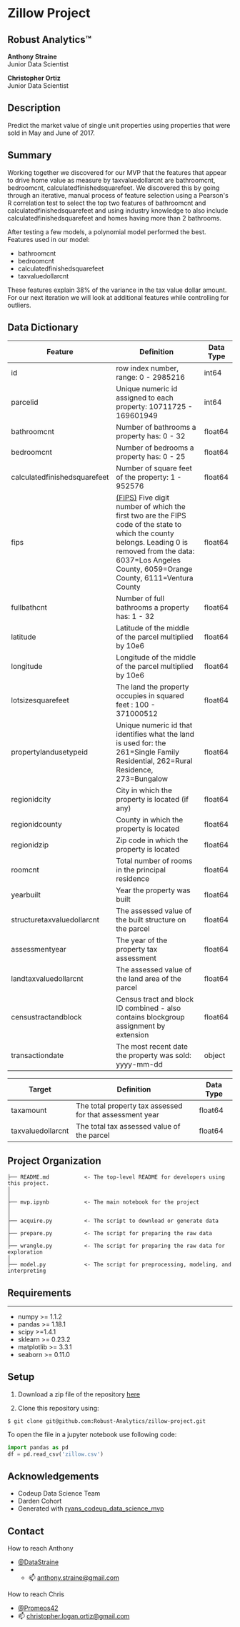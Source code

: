 # Zillow Project

## __Robust Analytics™__

__Anthony Straine__<br>
Junior Data Scientist

__Christopher Ortiz__<br>
Junior Data Scientist

## Description

Predict the market value of single unit properties using properties that were sold in May and June of 2017.

## Summary

Working together we discovered for our MVP that the features that appear to drive home value as measure by taxvaluedollarcnt are bathroomcnt, bedroomcnt, calculatedfinishedsquarefeet. We discovered this by going through an iterative, manual process of feature selection using a Pearson's R correlation test to select the top two features of bathroomcnt and calculatedfinishedsquarefeet and using industry knowledge to also include calculatedfinishedsquarefeet and homes having more than 2 bathrooms.

After testing a few models, a polynomial model performed the best. Features used in our model:
- bathroomcnt
- bedroomcnt
- calculatedfinishedsquarefeet
- taxvaluedollarcnt

These features explain 38% of the variance in the tax value dollar amount. For our next iteration we will look at additional features while controlling for outliers.

## Data Dictionary

| Feature | Definition | Data Type | 
| --- | --- | --- |
| id | row index number, range: 0 - 2985216 | int64 |
| parcelid | Unique numeric id assigned to each property: 10711725 - 169601949  | int64 |
| bathroomcnt | Number of bathrooms a property has: 0 - 32 | float64 | 
| bedroomcnt | Number of bedrooms a property has: 0 - 25  | float64 |
| calculatedfinishedsquarefeet | Number of square feet of the property: 1 - 952576 | float64 |
| fips | [(FIPS)](https://transition.fcc.gov/oet/info/maps/census/fips/fips.txt) Five digit number of which the first two are the FIPS code of the state to which the county belongs. Leading 0 is removed from the data: 6037=Los Angeles County, 6059=Orange County, 6111=Ventura County | float64 |
| fullbathcnt | Number of full bathrooms a property has: 1 - 32 | float64 |
| latitude| Latitude of the middle of the parcel multiplied by 10e6 | float64 |
| longitude | Longitude of the middle of the parcel multiplied by 10e6 | float64 |
| lotsizesquarefeet |The land the property occupies in squared feet : 100 - 371000512 | float64 |
| propertylandusetypeid | Unique numeric id that identifies what the land is used for: the 261=Single Family Residential, 262=Rural Residence, 273=Bungalow | float64 |
| regionidcity |  City in which the property is located (if any) | float64 |
| regionidcounty | County in which the property is located | float64 |
| regionidzip | Zip code in which the property is located | float64 |
| roomcnt | Total number of rooms in the principal residence | float64 |
| yearbuilt | Year the property was built | float64 |
| structuretaxvaluedollarcnt | The assessed value of the built structure on the parcel | float64 |
| assessmentyear | The year of the property tax assessment  | float64 |
| landtaxvaluedollarcnt | The assessed value of the land area of the parcel | float64 |
| censustractandblock | Census tract and block ID combined - also contains blockgroup assignment by extension | float64 |
| transactiondate| The most recent date the property was sold: yyyy-mm-dd | object |
 
| Target | Definition | Data Type |
| --- | --- | --- |
| taxamount | The total property tax assessed for that assessment year | float64 |
| taxvaluedollarcnt |The total tax assessed value of the parcel | float64 |


## Project Organization
```
├── README.md           <- The top-level README for developers using this project.
│
│
├── mvp.ipynb           <- The main notebook for the project
│
│
├── acquire.py          <- The script to download or generate data
│
├── prepare.py          <- The script for preparing the raw data
│
├── wrangle.py          <- The script for preparing the raw data for exploration
│
├── model.py            <- The script for preprocessing, modeling, and interpreting
```

## Requirements
---
- numpy >= 1.1.2
- pandas >= 1.18.1
- scipy >=1.4.1
- sklearn >= 0.23.2
- matplotlib >= 3.3.1
- seaborn >= 0.11.0

## Setup
1. Download a zip file of the repository [here](https://github.com/Robust-Analytics/zillow-project/archive/main.zip)

2. Clone this repository using:
```
$ git clone git@github.com:Robust-Analytics/zillow-project.git
```

To open the file in a jupyter notebook use following code:
``` python
import pandas as pd
df = pd.read_csv('zillow.csv')
```

## Acknowledgements
- Codeup Data Science Team
- Darden Cohort
- Generated with [ryans_codeup_data_science_mvp](https://github.com/RyanMcCall/-ryans_codeup_data_science_mvp)

## Contact
How to reach Anthony
- [@DataStraine](https://twitter.com/datastraine)
- - 📫 anthony.straine@gmail.com

How to reach Chris
- [@Promeos42](https://twitter.com/Promeos42)
- 📫 christopher.logan.ortiz@gmail.com

